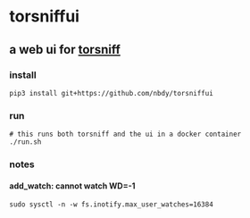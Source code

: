 # torsniffui
## a web ui for [torsniff](https://github.com/fanpei91/torsniff)
### install
```shell
pip3 install git+https://github.com/nbdy/torsniffui
```
### run
```shell
# this runs both torsniff and the ui in a docker container
./run.sh
```
### notes
#### add_watch: cannot watch WD=-1
```shell
sudo sysctl -n -w fs.inotify.max_user_watches=16384
```